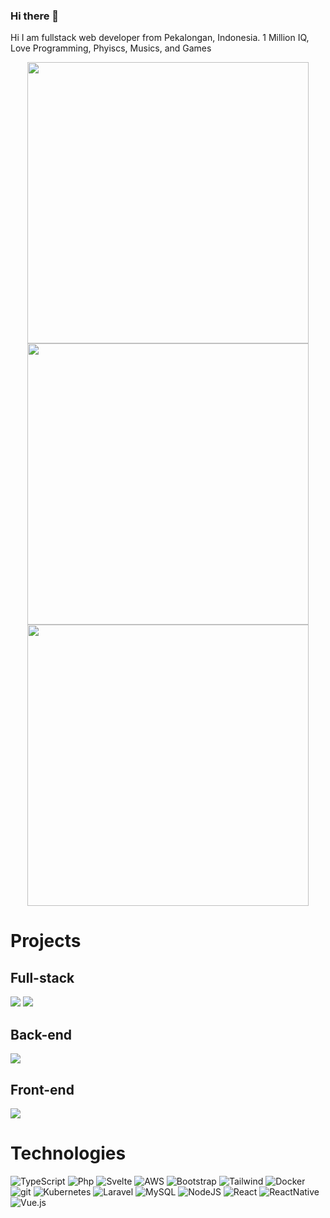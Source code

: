 ### Hi there 👋

Hi I am fullstack web developer from Pekalongan, Indonesia.
1 Million IQ, Love Programming, Phyiscs, Musics, and Games

<p align="center">
	<img width="450em" src="https://github-readme-stats.vercel.app/api?username=axmad386&show_icons=true&include_all_commits=true&count_private=true&hide_border=true&theme=dark" />
	<img width="450em" src="https://github-readme-streak-stats.herokuapp.com/?user=axmad386&include_all_commits=true&hide_border=true&theme=dark"/>
	<img width="450em" src="https://github-readme-stats.vercel.app/api/top-langs/?username=axmad386&layout=compact&custom_title=Most used languages by LOCs&langs_count=10&include_all_commits=true&hide_progress=true&hide_border=true&theme=dark&hide=">
<img width="450em"/>
  
# Projects

## Full-stack
[![](https://github-readme-stats.vercel.app/api/pin/?username=kodepintar&repo=lunox&hide_border=true&theme=dark)](https://github.com/kodepintar/lunox)
[![](https://github-readme-stats.vercel.app/api/pin/?username=kodepintar&repo=lunox-framework&hide_border=true&theme=dark)](https://github.com/kodepintar/lunox-framework)

## Back-end
[![](https://github-readme-stats.vercel.app/api/pin/?username=kodepintar&repo=laravel-rajaongkir&hide_border=true&theme=dark)](https://github.com/kodepintar/larel-rajaongkir)

## Front-end
[![](https://github-readme-stats.vercel.app/api/pin/?username=kodepintar&repo=colorful-quran&hide_border=true&theme=dark)](https://github.com/kodepintar/colorful-quran)

# Technologies
![TypeScript](https://img.shields.io/badge/typescript-%234287f5.svg?style=for-the-badge&logo=typescript&logoColor=white)
![Php](https://img.shields.io/badge/php-%233e5487.svg?style=for-the-badge&logo=php)
![Svelte](https://img.shields.io/badge/svelte-%2320232a.svg?style=for-the-badge&logo=svelte&logoColor=red)
![AWS](https://img.shields.io/badge/AWS-%23FF9900.svg?style=for-the-badge&logo=amazon-aws&logoColor=white)
![Bootstrap](https://img.shields.io/badge/bootstrap-%23563D7C.svg?style=for-the-badge&logo=bootstrap&logoColor=white)
![Tailwind](https://img.shields.io/badge/tailwindcss-%2320232a.svg?style=for-the-badge&logo=tailwindcss&logoColor=blue)
![Docker](https://img.shields.io/badge/docker-%230db7ed.svg?style=for-the-badge&logo=docker&logoColor=white)
![git](https://img.shields.io/badge/Git-F05032?style=for-the-badge&logo=git&logoColor=white)
![Kubernetes](https://img.shields.io/badge/kubernetes-%23326ce5.svg?style=for-the-badge&logo=kubernetes&logoColor=white)
![Laravel](https://img.shields.io/badge/laravel-%23FF2D20.svg?style=for-the-badge&logo=laravel&logoColor=white)
![MySQL](https://img.shields.io/badge/mysql-%2300f.svg?style=for-the-badge&logo=mysql&logoColor=white)
![NodeJS](https://img.shields.io/badge/node.js-6DA55F?style=for-the-badge&logo=node.js&logoColor=white)
![React](https://img.shields.io/badge/react-%2320232a.svg?style=for-the-badge&logo=react&logoColor=%2361DAFB)
![ReactNative](https://img.shields.io/badge/reactnative-%2320232a.svg?style=for-the-badge&logo=react&logoColor=%2361DAFB)
![Vue.js](https://img.shields.io/badge/vuejs-%2335495e.svg?style=for-the-badge&logo=vuedotjs&logoColor=%234FC08D)
